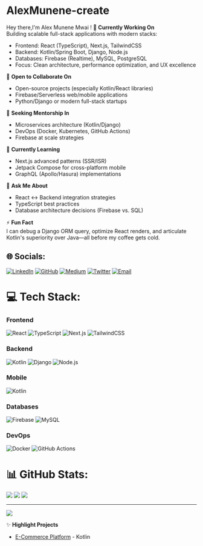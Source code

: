 # AlexMunene-create
Hey there,I'm Alex Munene Mwai !
🔭 **Currently Working On**  
Building scalable full-stack applications with modern stacks:
- Frontend: React (TypeScript), Next.js, TailwindCSS  
- Backend: Kotlin/Spring Boot, Django, Node.js  
- Databases: Firebase (Realtime), MySQL, PostgreSQL  
- Focus: Clean architecture, performance optimization, and UX excellence  

👯 **Open to Collaborate On**  
- Open-source projects (especially Kotlin/React libraries)  
- Firebase/Serverless web/mobile applications  
- Python/Django or modern full-stack startups  

🤝 **Seeking Mentorship In**  
- Microservices architecture (Kotlin/Django)  
- DevOps (Docker, Kubernetes, GitHub Actions)  
- Firebase at scale strategies  

🌱 **Currently Learning**  
- Next.js advanced patterns (SSR/ISR)  
- Jetpack Compose for cross-platform mobile  
- GraphQL (Apollo/Hasura) implementations  

💬 **Ask Me About**  
- React ↔ Backend integration strategies  
- TypeScript best practices  
- Database architecture decisions (Firebase vs. SQL)  

⚡ **Fun Fact**  
I can debug a Django ORM query, optimize React renders, and articulate Kotlin's superiority over Java—all before my coffee gets cold.

## 🌐 Socials:
[![LinkedIn](https://img.shields.io/badge/LinkedIn-0077B5?style=for-the-badge&logo=linkedin&logoColor=white)](https://linkedin.com/in/alex-munene-036a46361)
[![GitHub](https://img.shields.io/badge/GitHub-181717?style=for-the-badge&logo=github&logoColor=white)](https://github.com/AlexMunene-create)
[![Medium](https://img.shields.io/badge/Medium-12100E?style=for-the-badge&logo=medium&logoColor=white)](https://medium.com/@AlexMunene)
[![Twitter](https://img.shields.io/badge/Twitter-1DA1F2?style=for-the-badge&logo=twitter&logoColor=white)](https://x.com/@AlexMunene88815)
[![Email](https://img.shields.io/badge/Email-D14836?style=for-the-badge&logo=gmail&logoColor=white)](mailto:munenea925@gmail.com)

# 💻 Tech Stack:
### Frontend
![React](https://img.shields.io/badge/React-20232a?style=for-the-badge&logo=react&logoColor=61DAFB)
![TypeScript](https://img.shields.io/badge/TypeScript-007ACC?style=for-the-badge&logo=typescript&logoColor=white)
![Next.js](https://img.shields.io/badge/Next.js-000000?style=for-the-badge&logo=next.js&logoColor=white)
![TailwindCSS](https://img.shields.io/badge/Tailwind_CSS-38B2AC?style=for-the-badge&logo=tailwind-css&logoColor=white)

### Backend
![Kotlin](https://img.shields.io/badge/Kotlin-7F52FF?style=for-the-badge&logo=kotlin&logoColor=white)
![Django](https://img.shields.io/badge/Django-092E20?style=for-the-badge&logo=django&logoColor=white)
![Node.js](https://img.shields.io/badge/Node.js-339933?style=for-the-badge&logo=node.js&logoColor=white)

### Mobile
![Kotlin](https://img.shields.io/badge/Kotlin-7F52FF?style=for-the-badge&logo=kotlin&logoColor=white)

### Databases
![Firebase](https://img.shields.io/badge/Firebase-FFCA28?style=for-the-badge&logo=firebase&logoColor=black)
![MySQL](https://img.shields.io/badge/MySQL-4479A1?style=for-the-badge&logo=mysql&logoColor=white)

### DevOps
![Docker](https://img.shields.io/badge/Docker-2496ED?style=for-the-badge&logo=docker&logoColor=white)
![GitHub Actions](https://img.shields.io/badge/GitHub_Actions-2088FF?style=for-the-badge&logo=github-actions&logoColor=white)

# 📊 GitHub Stats:
![](https://github-readme-stats.vercel.app/api?username=AlexMunene-create&theme=dark&show_icons=true&hide_border=true&count_private=true)
![](https://github-readme-streak-stats.herokuapp.com/?user=AlexMunene-create&theme=dark&hide_border=true)
![](https://github-readme-stats.vercel.app/api/top-langs/?username=AlexMunene-create&theme=dark&hide_border=true&layout=compact&langs_count=6)



---
[![](https://visitcount.itsvg.in/api?id=AlexMunene-create&label=Profile%20Views&color=0&icon=5&pretty=true)](https://visitcount.itsvg.in)

✨ **Highlight Projects**  
- [E-Commerce Platform](https://github.com/AlexMunene-create/Market-Nest) -  Kotlin
  

